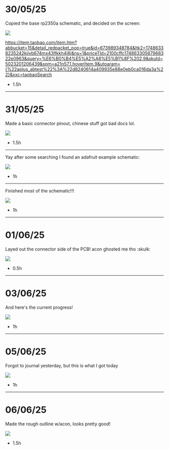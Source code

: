 


# 30/05/25

Copied the base rp2350a schematic, and decided on the screen:

![](https://hc-cdn.hel1.your-objectstorage.com/s/v3/bbe21b2ca052f7fb058194d4e5e8a5c72b0ffc23_image.png)

https://item.taobao.com/item.htm?abbucket=15&detail_redpacket_pop=true&id=673989348784&ltk2=17486338235242kjivb674mx43lfkkh4j8j&ns=1&priceTId=2100cffc17486330587968322e0963&query=%E6%B0%B4%E5%A2%A8%E5%B1%8F%202.9&skuId=5023201206439&spm=a21n57.1.hoverItem.9&utparam={%22aplus_abtest%22%3A%22d8240614a409935e88e0eb0ca016da3a%22}&xxc=taobaoSearch

- 1.5h

----------

# 31/05/25

Made a basic connector pinout, chinese stuff got bad docs lol.

![](https://hc-cdn.hel1.your-objectstorage.com/s/v3/2d2acae754bbd24d1bb1d81bc8273ffcb5ca63be_image.png)

- 1.5h

----------

Yay after some searching I found an adafruit example schematic:

![](https://cdn-learn.adafruit.com/assets/assets/000/057/645/original/adafruit_products_schem.png?1531712746)

- 1h

----------

Finished most of the schematic!!!

![](https://hc-cdn.hel1.your-objectstorage.com/s/v3/f1e30d6dd8b0103ce4ff3e44be9867e0d6627e12_image.png)

- 1h

----------

# 01/06/25

Layed out the connector side of the PCB! acon ghosted me tho :skulk: 

![](https://hc-cdn.hel1.your-objectstorage.com/s/v3/eedf6f3d0cab23514147eade4f7a00ca821b5833_image.png)

- 0.5h

----------

# 03/06/25

And here's the current progress!

![](https://hc-cdn.hel1.your-objectstorage.com/s/v3/d0f0a335fc296bd83a07ffeb9d948a8a14a64483_image.png)

- 1h

----------

# 05/06/25

Forgot to journal yesterday, but this is what I got today

![](img/img1.png)

- 1h

----------

# 06/06/25

Made the rough outline w/acon, looks pretty good!

![](img/img1.png)

- 1.5h
